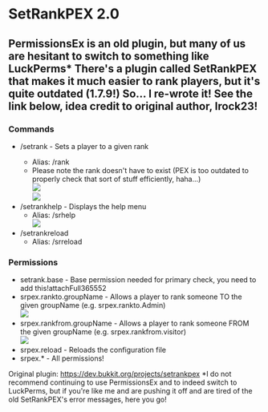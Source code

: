 # SetRankPEX 2.0

## PermissionsEx is an old plugin, but many of us are hesitant to switch to something like LuckPerms* There's a plugin called SetRankPEX that makes it much easier to rank players, but it's quite outdated (1.7.9!) So... I re-wrote it! See the link below, idea credit to original author, Irock23!

### Commands
- /setrank <player> <rank> - Sets a player to a given rank
  - Alias: /rank
  - Please note the rank doesn't have to exist (PEX is too outdated to properly check that sort of stuff efficiently, haha...) <br>
![](https://i.imgur.com/5lZXj8b.jpg) <br>
![](https://i.imgur.com/KcKFT4H.jpg)
- /setrankhelp - Displays the help menu
  - Alias: /srhelp <br>
![](https://i.imgur.com/pWPSQ02.jpg)
- /setrankreload
  - Alias: /srreload



### Permissions
- setrank.base - Base permission needed for primary check, you need to add this!attachFull365552
- srpex.rankto.groupName - Allows a player to rank someone TO the given groupName (e.g. srpex.rankto.Admin) <br>
![](https://i.imgur.com/jgEwXgB.jpg)
- srpex.rankfrom.groupName - Allows a player to rank someone FROM the given groupName (e.g. srpex.rankfrom.visitor) <br>
![](https://i.imgur.com/G3R3Zrr.jpg)
- srpex.reload - Reloads the configuration file
- srpex.* - All permissions!

Original plugin: https://dev.bukkit.org/projects/setrankpex
*I do not recommend continuing to use PermissionsEx and to indeed switch to LuckPerms, but if you're like me and are pushing it off and are tired of the old SetRankPEX's error messages, here you go!
